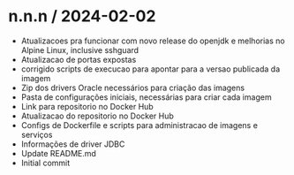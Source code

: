 
n.n.n / 2024-02-02
==================

  * Atualizacoes pra funcionar com novo release do openjdk e melhorias no Alpine Linux, inclusive sshguard
  * Atualizacao de portas expostas
  * corrigido scripts de execucao para apontar para a versao publicada da imagem
  * Zip dos drivers Oracle necessários para criação das imagens
  * Pasta de configurações iniciais, necessárias para criar cada imagem
  * Link para repositorio no Docker Hub
  * Atualizacao do repositorio no Docker Hub
  * Configs de Dockerfile e scripts para administracao de imagens e serviços
  * Informações de driver JDBC
  * Update README.md
  * Initial commit
